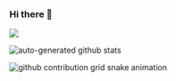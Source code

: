 ### Hi there 👋

![](https://profile-counter.glitch.me/jinghong-blog/count.svg)

<!--
**auto-generated/auto-generated** is a ✨ _special_ ✨ repository because its `README.md` (this file) appears on your GitHub profile.

Here are some ideas to get you started:

- 🔭 I’m currently working on ...
- 🌱 I’m currently learning ...
- 👯 I’m looking to collaborate on ...
- 🤔 I’m looking for help with ...
- 💬 Ask me about ...
- 📫 How to reach me: ...
- 😄 Pronouns: ...
- ⚡ Fun fact: ...
-->

![auto-generated github stats](https://github-readme-stats.vercel.app/api?count_private=true&username=auto-generated&show_icons=true&hide_border=true)

<picture>
  <source media="(prefers-color-scheme: dark)" srcset="https://raw.githubusercontent.com/auto-generated/auto-generated/output/github-contribution-grid-snake-dark.svg">
  <source media="(prefers-color-scheme: light)" srcset="https://raw.githubusercontent.com/auto-generated/auto-generated/output/github-contribution-grid-snake.svg">
  <img alt="github contribution grid snake animation" src="https://raw.githubusercontent.com/auto-generated/auto-generated/output/github-contribution-grid-snake.svg">
</picture>
